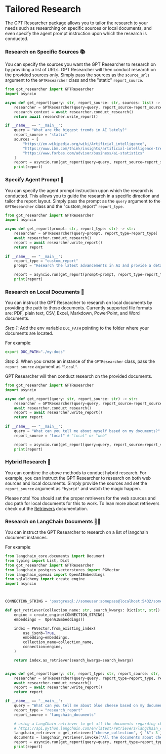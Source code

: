 # Tailored Research

The GPT Researcher package allows you to tailor the research to your needs such as researching on specific sources or local documents, and even specify the agent prompt instruction upon which the research is conducted.

### Research on Specific Sources 📚

You can specify the sources you want the GPT Researcher to research on by providing a list of URLs. GPT Researcher will then conduct research on the provided sources only.
Simply pass the sources as the `source_urls` argument to the `GPTResearcher` class and the "static" `report_source`.

```python
from gpt_researcher import GPTResearcher
import asyncio

async def get_report(query: str, report_source: str, sources: list) -> str:
    researcher = GPTResearcher(query=query, report_source=report_source, source_urls=sources)
    research_context = await researcher.conduct_research()
    return await researcher.write_report()

if __name__ == "__main__":
    query = "What are the biggest trends in AI lately?"
    report_source = "static"
    sources = [
        "https://en.wikipedia.org/wiki/Artificial_intelligence",
        "https://www.ibm.com/think/insights/artificial-intelligence-trends",
        "https://www.forbes.com/advisor/business/ai-statistics"
    ]
    report = asyncio.run(get_report(query=query, report_source=report_source, sources=sources))
    print(report)
```

### Specify Agent Prompt 📝

You can specify the agent prompt instruction upon which the research is conducted. This allows you to guide the research in a specific direction and tailor the report layout.
Simply pass the prompt as the `query` argument to the `GPTResearcher` class and the "custom_report" `report_type`.

```python
from gpt_researcher import GPTResearcher
import asyncio

async def get_report(prompt: str, report_type: str) -> str:
    researcher = GPTResearcher(query=prompt, report_type=report_type)
    await researcher.conduct_research()
    report = await researcher.write_report()
    return report
    
if __name__ == "__main__":
    report_type = "custom_report"
    prompt = "Research the latest advancements in AI and provide a detailed report in APA format including sources."

    report = asyncio.run(get_report(prompt=prompt, report_type=report_type))
    print(report)
```

### Research on Local Documents 📄
You can instruct the GPT Researcher to research on local documents by providing the path to those documents. Currently supported file formats are: PDF, plain text, CSV, Excel, Markdown, PowerPoint, and Word documents.

*Step 1*: Add the env variable `DOC_PATH` pointing to the folder where your documents are located.

For example:

```bash
export DOC_PATH="./my-docs"
```

*Step 2*: When you create an instance of the `GPTResearcher` class, pass the `report_source` argument as `"local"`.

GPT Researcher will then conduct research on the provided documents.

```python
from gpt_researcher import GPTResearcher
import asyncio

async def get_report(query: str, report_source: str) -> str:
    researcher = GPTResearcher(query=query, report_source=report_source)
    await researcher.conduct_research()
    report = await researcher.write_report()
    return report
    
if __name__ == "__main__":
    query = "What can you tell me about myself based on my documents?"
    report_source = "local" # "local" or "web"

    report = asyncio.run(get_report(query=query, report_source=report_source))
    print(report)
```

### Hybrid Research 🔄
You can combine the above methods to conduct hybrid research. For example, you can instruct the GPT Researcher to research on both web sources and local documents.
Simply provide the sources and set the `report_source` argument as `"hybrid"` and watch the magic happen.

Please note! You should set the proper retrievers for the web sources and doc path for local documents for this to work.
To lean more about retrievers check out the [Retrievers](https://docs.gptr.dev/docs/gpt-researcher/retrievers) documentation.


### Research on LangChain Documents 🦜️🔗
You can instruct the GPT Researcher to research on a list of langchain document instances.

For example:

```python
from langchain_core.documents import Document
from typing import List, Dict
from gpt_researcher import GPTResearcher
from langchain_postgres.vectorstores import PGVector
from langchain_openai import OpenAIEmbeddings
from sqlalchemy import create_engine
import asyncio



CONNECTION_STRING = 'postgresql://someuser:somepass@localhost:5432/somedatabase'

def get_retriever(collection_name: str, search_kwargs: Dict[str, str]):
    engine = create_engine(CONNECTION_STRING)
    embeddings =  OpenAIEmbeddings()

    index = PGVector.from_existing_index(
        use_jsonb=True,
        embedding=embeddings,
        collection_name=collection_name,
        connection=engine,
    )

    return index.as_retriever(search_kwargs=search_kwargs)


async def get_report(query: str, report_type: str, report_source: str, documents: List[Document]) -> str:
    researcher = GPTResearcher(query=query, report_type=report_type, report_source=report_source, documents=documents)
    await researcher.conduct_research()
    report = await researcher.write_report()
    return report

if __name__ == "__main__":
    query = "What can you tell me about blue cheese based on my documents?"
    report_type = "research_report"
    report_source = "langchain_documents"

    # using a LangChain retriever to get all the documents regarding cheese
    # https://api.python.langchain.com/en/latest/retrievers/langchain_core.retrievers.BaseRetriever.html#langchain_core.retrievers.BaseRetriever.invoke
    langchain_retriever = get_retriever("cheese_collection", { "k": 3 })
    documents = langchain_retriever.invoke("All the documents about cheese")
    report = asyncio.run(get_report(query=query, report_type=report_type, report_source=report_source, documents=documents))
    print(report)
```
